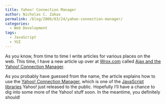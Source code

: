 ```yaml
---
title: Yahoo! Connection Manager
author: Nicholas C. Zakas
permalink: /blog/2006/03/24/yahoo-connection-manager/
categories:
  - Web Development
tags:
  - JavaScript
  - YUI
---
```

As you know, from time to time I write articles for various places on the web. This time, I have a new article up over at <a title="Wrox" rel="external" href="http://www.wrox.com">Wrox.com</a> called <a title="Ajax and the Yahoo! Connection Manager" rel="external" href="http://www.wrox.com/WileyCDA/Section/id-291408.html">Ajax and the Yahoo! Connection Manager</a>.

As you probably have guessed from the name, the article explains how to use the <a title="Yahoo! Connection Manager" rel="external" href="http://developer.yahoo.com/yui/connection/index.html">Yahoo! Connection Manager</a>, which is one of the <a title="Yahoo! JavaScript Developer Network" rel="external" href="http://developer.yahoo.com/javascript/">JavaScript libraries</a> Yahoo! just released to the public. Hopefully I&#8217;ll have a chance to dig into some more of the Yahoo! stuff soon. In the meantime, you definitely should!
